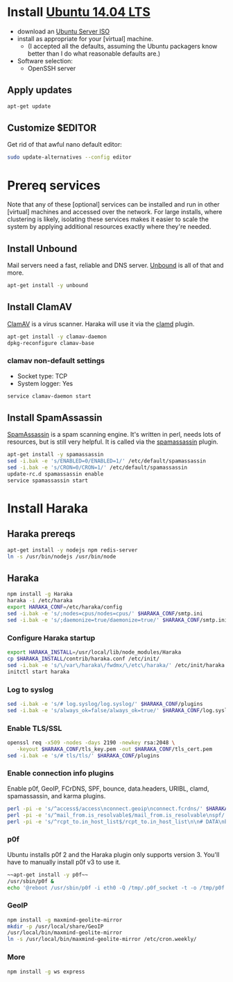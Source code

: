 # Install [Ubuntu 14.04 LTS](http://www.ubuntu.com/download)
* download an [Ubuntu Server ISO](http://releases.ubuntu.com/14.04.2/ubuntu-14.04.2-server-amd64.iso)
* install as appropriate for your [virtual] machine.
    * (I accepted all the defaults, assuming the Ubuntu packagers know better than I do what reasonable defaults are.)
* Software selection:
    * OpenSSH server

## Apply updates
```sh
apt-get update
```

## Customize $EDITOR
Get rid of that awful nano default editor:
```sh
sudo update-alternatives --config editor
```

# Prereq services
Note that any of these [optional] services can be installed and run in other [virtual] machines and accessed over the network. For large installs, where clustering is likely, isolating these services makes it easier to scale the system by applying additional resources exactly where they're needed.

## Install Unbound
Mail servers need a fast, reliable and DNS server. [Unbound][unbound-site] is all of that and more.
```sh
apt-get install -y unbound
```

## Install ClamAV
[ClamAV][clamav-site] is a virus scanner. Haraka will use it via the [clamd][clamd-plugin] plugin.
```sh
apt-get install -y clamav-daemon
dpkg-reconfigure clamav-base
```
### clamav non-default settings
* Socket type: TCP
* System logger: Yes
```sh
service clamav-daemon start
```

## Install SpamAssassin
[SpamAssassin][spamd-site] is a spam scanning engine. It's written in perl, needs lots of resources, but is still very helpful. It is called via the [spamassassin][spamd-plugin] plugin.
```sh
apt-get install -y spamassassin
sed -i.bak -e 's/ENABLED=0/ENABLED=1/' /etc/default/spamassassin
sed -i.bak -e 's/CRON=0/CRON=1/' /etc/default/spamassassin
update-rc.d spamassassin enable
service spamassassin start
```

# Install Haraka

## Haraka prereqs

```sh
apt-get install -y nodejs npm redis-server
ln -s /usr/bin/nodejs /usr/bin/node
```

## Haraka
```sh
npm install -g Haraka
haraka -i /etc/haraka
export HARAKA_CONF=/etc/haraka/config
sed -i.bak -e 's/;nodes=cpus/nodes=cpus/' $HARAKA_CONF/smtp.ini
sed -i.bak -e 's/;daemonize=true/daemonize=true/' $HARAKA_CONF/smtp.ini
```

### Configure Haraka startup
```sh
export HARAKA_INSTALL=/usr/local/lib/node_modules/Haraka
cp $HARAKA_INSTALL/contrib/haraka.conf /etc/init/
sed -i.bak -e 's/\/var\/haraka\/fwdmx/\/etc\/haraka/' /etc/init/haraka.conf
initctl start haraka
```

### Log to syslog
```sh
sed -i.bak -e 's/# log.syslog/log.syslog/' $HARAKA_CONF/plugins
sed -i.bak -e 's/always_ok=false/always_ok=true/' $HARAKA_CONF/log.syslog.ini
```

### Enable TLS/SSL
```sh
openssl req -x509 -nodes -days 2190 -newkey rsa:2048 \
   -keyout $HARAKA_CONF/tls_key.pem -out $HARAKA_CONF/tls_cert.pem
sed -i.bak -e 's/# tls/tls/' $HARAKA_CONF/plugins
```

### Enable connection info plugins
Enable p0f, GeoIP, FCrDNS, SPF, bounce, data.headers, URIBL, clamd, spamassassin, and karma plugins.
```sh
perl -pi -e 's/^access$/access\nconnect.geoip\nconnect.fcrdns/' $HARAKA_CONF/plugins
perl -pi -e 's/^mail_from.is_resolvable$/mail_from.is_resolvable\nspf/' $HARAKA_CONF/plugins
perl -pi -e 's/^rcpt_to.in_host_list$/rcpt_to.in_host_list\n\n# DATA\nbounce\ndata.headers\ndata.uribl\nclamd\nspamassassin\nkarma/' $HARAKA_CONF/plugins
```


### p0f
Ubuntu installs p0f 2 and the Haraka plugin only supports version 3. You'll have to manually install p0f v3 to use it.
```sh
~~apt-get install -y p0f~~
/usr/sbin/p0f &
echo '@reboot /usr/sbin/p0f -i eth0 -Q /tmp/.p0f_socket -t -o /tmp/p0f.log -d "dst port 25 or dst port 587 or dst port 465"' >> /etc/crontab
```

### GeoIP
```sh
npm install -g maxmind-geolite-mirror
mkdir -p /usr/local/share/GeoIP
/usr/local/bin/maxmind-geolite-mirror
ln -s /usr/local/bin/maxmind-geolite-mirror /etc/cron.weekly/
```

### More
```sh
npm install -g ws express
```


[unbound-site]: https://unbound.net
[clamav-site]: http://www.clamav.net/
[clamd-plugin]: https://github.com/baudehlo/Haraka/blob/master/plugins/clamd.js
[spamd-site]: https://spamassassin.apache.org
[spamd-plugin]: https://github.com/baudehlo/Haraka/blob/master/plugins/spamassassin.js